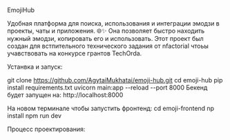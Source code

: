 EmojiHub

Удобная платформа для поиска, использования и интеграции эмодзи в проекты, чаты и приложения. 🌐✨
Она позволяет быстро находить нужный эмодзи, копировать его и использовать.
Этот проект был создан для встпительного технического задания от nfactorial чтоьы учавствовать на конкурсе грантов TechOrda.

Устанвка и запуск:

git clone https://github.com/AgytaiMukhatai/emoji-hub.git
cd emoji-hub
pip install requirements.txt
uvicorn main:app --reload --port 8000
Бекенд будет запущен на: http://localhost:8000

На новом терминале чтобы запустить фронтенд:
cd emoji-frontend
np install
npm run dev

Процесс проектирования:
